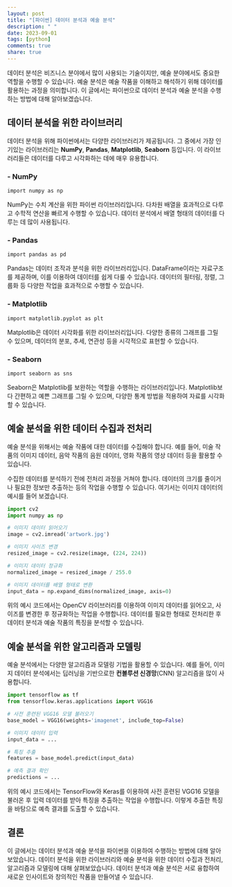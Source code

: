 ```yaml
---
layout: post
title: "[파이썬] 데이터 분석과 예술 분석"
description: " "
date: 2023-09-01
tags: [python]
comments: true
share: true
---
```


데이터 분석은 비즈니스 분야에서 많이 사용되는 기술이지만, 예술 분야에서도 중요한 역할을 수행할 수 있습니다. 예술 분석은 예술 작품을 이해하고 해석하기 위해 데이터를 활용하는 과정을 의미합니다. 이 글에서는 파이썬으로 데이터 분석과 예술 분석을 수행하는 방법에 대해 알아보겠습니다.

## **데이터 분석을 위한 라이브러리**

데이터 분석을 위해 파이썬에서는 다양한 라이브러리가 제공됩니다. 그 중에서 가장 인기있는 라이브러리는 **NumPy**, **Pandas**, **Matplotlib**, **Seaborn** 등입니다. 이 라이브러리들은 데이터를 다루고 시각화하는 데에 매우 유용합니다.

### - NumPy
`import numpy as np`

NumPy는 수치 계산을 위한 파이썬 라이브러리입니다. 다차원 배열을 효과적으로 다루고 수학적 연산을 빠르게 수행할 수 있습니다. 데이터 분석에서 배열 형태의 데이터를 다루는 데 많이 사용됩니다.

### - Pandas
`import pandas as pd`

Pandas는 데이터 조작과 분석을 위한 라이브러리입니다. DataFrame이라는 자료구조를 제공하며, 이를 이용하여 데이터를 쉽게 다룰 수 있습니다. 데이터의 필터링, 정렬, 그룹화 등 다양한 작업을 효과적으로 수행할 수 있습니다.

### - Matplotlib
`import matplotlib.pyplot as plt`

Matplotlib은 데이터 시각화를 위한 라이브러리입니다. 다양한 종류의 그래프를 그릴 수 있으며, 데이터의 분포, 추세, 연관성 등을 시각적으로 표현할 수 있습니다.

### - Seaborn
`import seaborn as sns`

Seaborn은 Matplotlib를 보완하는 역할을 수행하는 라이브러리입니다. Matplotlib보다 간편하고 예쁜 그래프를 그릴 수 있으며, 다양한 통계 방법을 적용하여 자료를 시각화할 수 있습니다.

## **예술 분석을 위한 데이터 수집과 전처리**

예술 분석을 위해서는 예술 작품에 대한 데이터를 수집해야 합니다. 예를 들어, 미술 작품의 이미지 데이터, 음악 작품의 음원 데이터, 영화 작품의 영상 데이터 등을 활용할 수 있습니다.

수집한 데이터를 분석하기 전에 전처리 과정을 거쳐야 합니다. 데이터의 크기를 줄이거나 필요한 정보만 추출하는 등의 작업을 수행할 수 있습니다. 여기서는 이미지 데이터의 예시를 들어 보겠습니다.

```python
import cv2
import numpy as np

# 이미지 데이터 읽어오기
image = cv2.imread('artwork.jpg')

# 이미지 사이즈 변경
resized_image = cv2.resize(image, (224, 224))

# 이미지 데이터 정규화
normalized_image = resized_image / 255.0

# 이미지 데이터를 배열 형태로 변환
input_data = np.expand_dims(normalized_image, axis=0)
```

위의 예시 코드에서는 OpenCV 라이브러리를 이용하여 이미지 데이터를 읽어오고, 사이즈를 변경한 후 정규화하는 작업을 수행합니다. 데이터를 필요한 형태로 전처리한 후 데이터 분석과 예술 작품의 특징을 분석할 수 있습니다.

## **예술 분석을 위한 알고리즘과 모델링**

예술 분석에서는 다양한 알고리즘과 모델링 기법을 활용할 수 있습니다. 예를 들어, 이미지 데이터 분석에서는 딥러닝을 기반으로한 **컨볼루션 신경망**(CNN) 알고리즘을 많이 사용합니다.

```python
import tensorflow as tf
from tensorflow.keras.applications import VGG16

# 사전 훈련된 VGG16 모델 불러오기
base_model = VGG16(weights='imagenet', include_top=False)

# 이미지 데이터 입력
input_data = ...

# 특징 추출
features = base_model.predict(input_data)

# 예측 결과 확인
predictions = ...
```

위의 예시 코드에서는 TensorFlow와 Keras를 이용하여 사전 훈련된 VGG16 모델을 불러온 후 입력 데이터를 받아 특징을 추출하는 작업을 수행합니다. 이렇게 추출한 특징을 바탕으로 예측 결과를 도출할 수 있습니다.

## **결론**

이 글에서는 데이터 분석과 예술 분석을 파이썬을 이용하여 수행하는 방법에 대해 알아보았습니다. 데이터 분석을 위한 라이브러리와 예술 분석을 위한 데이터 수집과 전처리, 알고리즘과 모델링에 대해 살펴보았습니다. 데이터 분석과 예술 분석은 서로 융합하여 새로운 인사이트와 창의적인 작품을 만들어낼 수 있습니다.